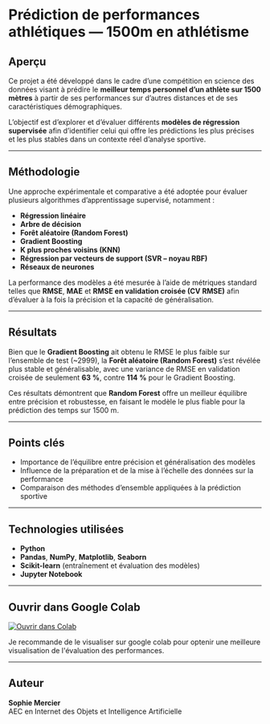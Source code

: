 # Prédiction de performances athlétiques — 1500m en athlétisme

## Aperçu
Ce projet a été développé dans le cadre d’une compétition en science des données visant à prédire le **meilleur temps personnel d’un athlète sur 1500 mètres** à partir de ses performances sur d’autres distances et de ses caractéristiques démographiques.

L’objectif est d’explorer et d’évaluer différents **modèles de régression supervisée** afin d’identifier celui qui offre les prédictions les plus précises et les plus stables dans un contexte réel d’analyse sportive.

---

## Méthodologie
Une approche expérimentale et comparative a été adoptée pour évaluer plusieurs algorithmes d’apprentissage supervisé, notamment :

- **Régression linéaire**  
- **Arbre de décision**  
- **Forêt aléatoire (Random Forest)**  
- **Gradient Boosting**  
- **K plus proches voisins (KNN)**  
- **Régression par vecteurs de support (SVR – noyau RBF)**  
- **Réseaux de neurones**

La performance des modèles a été mesurée à l’aide de métriques standard telles que **RMSE**, **MAE** et **RMSE en validation croisée (CV RMSE)** afin d’évaluer à la fois la précision et la capacité de généralisation.

---

## Résultats
Bien que le **Gradient Boosting** ait obtenu le RMSE le plus faible sur l’ensemble de test (~2999), la **Forêt aléatoire (Random Forest)** s’est révélée plus stable et généralisable, avec une variance de RMSE en validation croisée de seulement **63 %**, contre **114 %** pour le Gradient Boosting.

Ces résultats démontrent que **Random Forest** offre un meilleur équilibre entre précision et robustesse, en faisant le modèle le plus fiable pour la prédiction des temps sur 1500 m.

---

## Points clés
- Importance de l’équilibre entre précision et généralisation des modèles  
- Influence de la préparation et de la mise à l’échelle des données sur la performance  
- Comparaison des méthodes d’ensemble appliquées à la prédiction sportive

---

## Technologies utilisées
- **Python**  
- **Pandas**, **NumPy**, **Matplotlib**, **Seaborn**  
- **Scikit-learn** (entraînement et évaluation des modèles)  
- **Jupyter Notebook**

---
## Ouvrir dans Google Colab

[![Ouvrir dans Colab](https://colab.research.google.com/assets/colab-badge.svg)](https://colab.research.google.com/drive/1hM8jqgeYr4qNzStI76BrCJhZ5q1DFqGl?usp=sharing)

Je recommande de le visualiser sur google colab pour optenir une meilleure visualisation de l'évaluation des performances.

---

## Auteur
**Sophie Mercier**  
AEC en Internet des Objets et Intelligence Artificielle  
